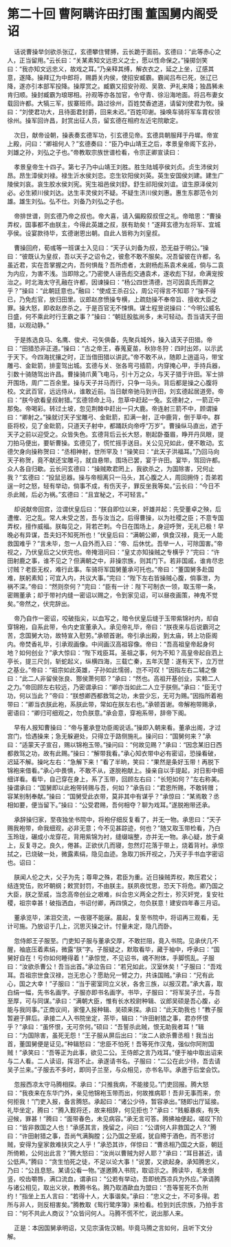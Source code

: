 # 第二十回 曹阿瞒许田打围 董国舅内阁受诏

&nbsp;&nbsp;&nbsp;&nbsp;话说曹操举剑欲杀张辽，玄德攀住臂膊，云长跪于面前。玄德曰：“此等赤心之人，正当留用。”云长曰：“关某素知文远忠义之士，愿以性命保之。”操掷剑笑曰：“我亦知文远忠义，故戏之耳。”乃亲释其缚，解衣衣之，延之上坐，辽感其意，遂降。操拜辽为中郎将，赐爵关内侯，使招安臧霸。霸闻吕布已死，张辽已降，遂亦引本部军投降。操厚赏之。臧霸又招安孙观、吴敦、尹礼来降；独昌豨未肯归顺。操封臧霸为琅琊相。孙观等亦各加官，令守青、徐沿海地面。将吕布妻女载回许都。大犒三军，拔寨班师。路过徐州，百姓焚香遮道，请留刘使君为牧。操曰：“刘使君功大，且待面君封爵，回来未迟。”百姓叩谢。操唤车骑将军车胄权领徐州。操军回许昌，封赏出征人员，留玄德在相府左近宅院歇定。

&nbsp;&nbsp;&nbsp;&nbsp;次日，献帝设朝，操表奏玄德军功，引玄德见帝。玄德具朝服拜于丹墀。帝宣上殿，问曰：“卿祖何人？”玄德奏曰：“臣乃中山靖王之后，孝景皇帝阁下玄孙，刘雄之孙，刘弘之子也。”帝教取宗族世谱检看，令宗正卿宣读曰：

&nbsp;&nbsp;&nbsp;&nbsp;孝景皇帝生十四子。第七子乃中山靖王刘胜。胜生陆城亭侯刘贞。贞生沛侯刘昂。昂生漳侯刘禄。禄生沂水侯刘恋。恋生钦阳侯刘英。英生安国侯刘建。建生广陵侯刘哀。哀生胶水侯刘宪。宪生祖邑侯刘舒。舒生祁阳侯刘谊。谊生原泽侯刘必。必生颍川侯刘达。达生丰灵侯刘不疑。不疑生济川侯刘惠。惠生东郡范令刘雄。雄生刘弘。弘不仕。刘备乃刘弘之子也。

&nbsp;&nbsp;&nbsp;&nbsp;帝排世谱，则玄德乃帝之叔也。帝大喜，请入偏殿叙叔侄之礼。帝暗思：“曹操弄权，国事都不由朕主，今得此英雄之叔，朕有助矣！”遂拜玄德为左将军、宜城亭侯。设宴款待毕，玄德谢恩出朝。自此人皆称为刘皇叔。

&nbsp;&nbsp;&nbsp;&nbsp;曹操回府，荀彧等一班谋士入见曰：“天子认刘备为叔，恐无益于明公。”操曰：“彼既认为皇叔，吾以天子之诏令之，彼愈不敢不服矣。况吾留彼在许都，名虽近君，实在吾掌握之内，吾何惧哉？吾所虑者，太尉杨彪系袁术亲戚，倘与二袁为内应，为害不浅。当即除之。”乃密使人诬告彪交通袁术，遂收彪下狱，命满宠按治之。时北海太守孔融在许都，因谏操曰：“杨公四世清德，岂可因袁氏而罪之乎？”操曰：“此朝廷意也。”融曰：“使成王杀召公，周公可得言不知耶？”操不得已，乃免彪官，放归田里。议郎赵彦愤操专横，上疏劾操不奉帝旨、擅收大臣之罪。操大怒，即收赵彦杀之。于是百官无不悚惧。谋士程昱说操曰：“今明公威名日盛，何不乘此时行王霸之事？”操曰：“朝廷股肱尚多，未可轻动。吾当请天子田猎，以观动静。”

&nbsp;&nbsp;&nbsp;&nbsp;于是拣选良马、名鹰、俊犬、弓矢俱备，先聚兵城外，操入请天子田猎。帝曰：“田猎恐非正道。”操曰：“古之帝王，春蒐夏苗，秋狝冬狩：四时出郊，以示武于天下。今四海扰攘之时，正当借田猎以讲武。”帝不敢不从，随即上逍遥马，带宝雕弓、金鈚箭，排銮驾出城。玄德与关、张各弯弓插箭，内穿掩心甲，手持兵器，引数十骑随驾出许昌。曹操骑爪黄飞电马，引十万之众，与天子猎于许田。军士排开围场，周广二百余里。操与天子并马而行，只争一马头。背后都是操之心腹将校。文武百官，远远侍从，谁敢近前。当日献帝驰马到许田，刘玄德起居道旁。帝曰：“朕今欲看皇叔射猎。”玄德领命上马，忽草中赶起一兔。玄德射之，一箭正中那兔。帝喝彩。转过土坡，忽见荆棘中赶出一只大鹿。帝连射三箭不中，顾谓操曰：“卿射之。”操就讨天子宝雕弓、金鈚箭，扣满一射，正中鹿背，倒于草中。群臣将校，见了金鈚箭，只道天子射中，都踊跃向帝呼“万岁”。曹操纵马直出，遮于天子之前以迎受之。众皆失色。玄德背后云长大怒，剔起卧蚕眉，睁开丹凤眼，提刀拍马便出，要斩曹操。玄德见了，慌忙摇手送目。关公见兄如此，便不敢动。玄德欠身向操称贺曰：“丞相神射，世所罕及！”操笑曰：“此天子洪福耳。”乃回马向天子称贺，竟不献还宝雕弓，就自悬带。围场已罢，宴于许田。宴毕，驾回许都。众人各自归歇。云长问玄德曰：“操贼欺君罔上，我欲杀之，为国除害，兄何止我？”玄德曰：“投鼠忌器。操与帝相离只一马头，其心腹之人，周回拥侍；吾弟若逞一时之怒，轻有举动，倘事不成，有伤天子，罪反坐我等矣。”云长曰：“今日不杀此贼，后必为祸。”玄德曰：“且宜秘之，不可轻言。”

&nbsp;&nbsp;&nbsp;&nbsp;却说献帝回宫，泣谓伏皇后曰：“朕自即位以来，奸雄并起：先受董卓之殃，后遭傕、汜之乱。常人未受之苦，吾与汝当之。后得曹操，以为社稷之臣；不意专国弄权，擅作威福。朕每见之，背若芒刺。今日在围场上，身迎呼贺，无礼已极！早晚必有异谋，吾夫妇不知死所也！”伏皇后曰：“满朝公卿，俱食汉禄，竟无一人能救国难乎？”言未毕，忽一人自外而入曰：“帝、后休忧。吾举一人，可除国害。”帝视之，乃伏皇后之父伏完也。帝掩泪问曰：“皇丈亦知操贼之专横乎？”完曰：“许田射鹿之事，谁不见之？但满朝之中，非操宗族，则其门下。若非国戚，谁肯尽忠讨贼？老臣无权，难行此事。车骑将军国舅董承可托也。”帝曰：“董国舅多赴国难，朕躬素知；可宜入内，共议大事。”完曰：“陛下左右皆操贼心腹，倘事泄，为祸不深。”帝曰：“然则奈何？”完曰：“臣有一计：陛下可制衣一领，取玉带一条，密赐董承；却于带衬内缝一密诏以赐之，令到家见诏，可以昼夜画策，神鬼不觉矣。”帝然之，伏完辞出。

&nbsp;&nbsp;&nbsp;&nbsp;帝乃自作一密诏，咬破指尖，以血写之，暗令伏皇后缝于玉带紫锦衬内，却自穿锦袍，自系此带，令内史宣董承入。承见帝礼毕，帝曰：“朕夜来与后说霸河之苦，念国舅大功，故特宣入慰劳。”承顿首谢。帝引承出殿，到太庙，转上功臣阁内。帝焚香礼毕，引承观画像。中间画汉高祖容像。帝曰：“吾高祖皇帝起身何地？如何创业？”承大惊曰：“陛下戏臣耳。圣祖之事，何为不知？高皇帝起自泗上亭长，提三尺剑，斩蛇起义，纵横四海，三载亡秦，五年灭楚：遂有天下，立万世之基业。”帝曰：“祖宗如此英雄，子孙如此懦弱，岂不可叹！”因指左右二辅之像曰：“此二人非留侯张良、酂侯萧何耶？”承曰：“然也。高祖开基创业，实赖二人之力。”帝回顾左右较远，乃密谓承曰：“卿亦当如此二人立于朕侧。”承曰：“臣无寸功，何以当此？”帝曰：“朕想卿西都救驾之功，未尝少忘，无可为赐。”因指所着袍带曰：“卿当衣朕此袍，系朕此带，常如在朕左右也。”承顿首谢。帝解袍带赐承，密语曰：“卿归可细观之，勿负朕意。”承会意，穿袍系带，辞帝下阁。

&nbsp;&nbsp;&nbsp;&nbsp;早有人报知曹操曰：“帝与董承登功臣阁说话。”操即入朝来看。董承出阁，才过宫门，恰遇操来；急无躲避处，只得立于路侧施礼。操问曰：“国舅何来？”承曰：“适蒙天子宣召，赐以锦袍玉带。”操问曰：“何故见赐？”承曰：“因念某旧日西都救驾之功，故有此赐。”操曰：“解带我看。”承心知衣带中必有密诏，恐操看破，迟延不解。操叱左右：“急解下来！”看了半晌，笑曰：“果然是条好玉带！再脱下锦袍来借看。”承心中畏惧，不敢不从，遂脱袍献上。操亲自以手提起，对日影中细细详看。看毕，自己穿在身上，系了玉带，回顾左右曰：“长短如何？”左右称美。操谓承曰：“国舅即以此袍带转赐与吾，何如？”承告曰：“君恩所赐，不敢转赠；容某别制奉献。”操曰：“国舅受此衣带，莫非其中有谋乎？”承惊曰：“某焉敢？丞相如要，便当留下。”操曰：“公受君赐，吾何相夺？聊为戏耳。”遂脱袍带还承。

&nbsp;&nbsp;&nbsp;&nbsp;承辞操归家，至夜独坐书院中，将袍仔细反复看了，并无一物。承思曰：“天子赐我袍带，命我细观，必非无意；今不见甚踪迹，何也？”随又取玉带检看，乃白玉玲珑，碾成小龙穿花，背用紫锦为衬，缝缀端整，亦并无一物。承心疑，放于桌上，反复寻之。良久，倦甚。正欲伏几而寝，忽然灯花落于带上，烧着背衬。承惊拭之，已烧破一处，微露素绢，隐见血迹。急取刀拆开视之，乃天子手书血字密诏也。诏曰：

&nbsp;&nbsp;&nbsp;&nbsp;朕闻人伦之大，父子为先；尊卑之殊，君臣为重。近日操贼弄权，欺压君父；结连党伍，败坏朝纲；敕赏封罚，不由朕主。朕夙夜忧思，恐天下将危。卿乃国之大臣，朕之至戚，当念高帝创业之艰难，纠合忠义两全之烈士，殄灭奸党，复安社稷，祖宗幸甚！破指洒血，书诏付卿，再四慎之，勿负朕意！建安四年春三月诏。

&nbsp;&nbsp;&nbsp;&nbsp;董承览毕，涕泪交流，一夜寝不能寐。晨起，复至书院中，将诏再三观看，无计可施。乃放诏于几上，沉思灭操之计。忖量未定，隐几而卧。

&nbsp;&nbsp;&nbsp;&nbsp;忽侍郎王子服至。门吏知子服与董承交厚，不敢拦阻，竟入书院。见承伏几不醒，袖底压着素绢，微露“朕”字。子服疑之，默取看毕，藏于袖中，呼承曰：“国舅好自在！亏你如何睡得着！”承惊觉，不见诏书，魂不附体，手脚慌乱。子服曰：“汝欲杀曹公！吾当出首。”承泣告曰：“若兄如此，汉室休矣！”子服曰：“吾戏耳。吾祖宗世食汉禄，岂无忠心？愿助兄一臂之力，共诛国贼。”承曰：“兄有此心，国之大幸！”子服曰：“当于密室同立义状，各舍三族，以报汉君。”承大喜，取白绢一幅，先书名画字。子服亦即书名画字。书毕，子服曰：“将军吴子兰，与吾至厚，可与同谋。”承曰：“满朝大臣，惟有长水校尉种辑、议郎吴硕是吾心腹，必能与我同事。”正商议间，家僮入报种辑、吴硕来探。承曰：“此天助我也！”教子服暂避于屏后。承接二人入书院坐定，茶毕，辑曰：“许田射猎之事，君亦怀恨乎？”承曰：“虽怀恨，无可奈何。”硕曰：“吾誓杀此贼，恨无助我者耳！”辑曰：“为国除害，虽死无怨！”王子服从屏后出曰：“汝二人欲杀曹丞相！我当出首，董国舅便是证见。”种辑怒曰：“忠臣不怕死！吾等死作汉鬼，强似你阿附国贼！”承笑曰：“吾等正为此事，欲见二公。王侍郎之言乃戏耳。”便于袖中取出诏来与二人看。二人读诏，挥泪不止。承遂请书名。子服曰：“二公在此少待，吾去请吴子兰来。”子服去不多时，即同子兰至，与众相见，亦书名毕。承邀于后堂会饮。

&nbsp;&nbsp;&nbsp;&nbsp;忽报西凉太守马腾相探。承曰：“只推我病，不能接见。”门吏回报。腾大怒曰：“我夜来在东华门外，亲见他锦袍玉带而出，何故推病耶！吾非无事而来，奈何拒我！”门吏入报，备言腾怒。承起曰：“诸公少待，暂容承出。”随即出厅延接。礼毕坐定，腾曰：“腾入觐将还，故来相辞，何见拒也？”承曰：“贱躯暴疾，有失迎候，罪甚！”腾曰：“面带春色，未见病容。”承无言可答。腾拂袖便起，嗟叹下阶曰：“皆非救国之人也！”承感其言，挽留之，问曰：“公谓何人非救国之人？”腾曰：“许田射猎之事，吾尚气满胸膛；公乃国之至戚，犹自殢于酒色，而不思讨贼，安得为皇家救难扶灾之人乎！”承恐其诈，佯惊曰：“曹丞相乃国之大臣，朝廷所倚赖，公何出此言？”腾大怒曰：“汝尚以曹贼为好人耶？”承曰：“耳目甚近，请公低声。”腾曰：“贪生怕死之徒，不足以论大事！”说罢，又欲起身。承知腾忠义，乃曰：“公且息怒。某请公看一物。”遂邀腾入书院，取诏示之。腾读毕，毛发倒竖，咬齿嚼唇，满口流血，谓承曰：“公若有举动，吾即统西凉兵为外应。”承请腾与诸公相见，取出义状，教腾书名。腾乃取酒歃血为盟曰：“吾等誓死不负所约！”指坐上五人言曰：“若得十人，大事谐矣。”承曰：“忠义之士，不可多得。若所与非人，则反相害矣。”腾教取《鸳行鹭序簿》来检看。检到刘氏宗族，乃拍手言曰：“何不共此人商议？”众皆问何人。马腾不慌不忙，说出那人来。

&nbsp;&nbsp;&nbsp;&nbsp;正是：本因国舅承明诏，又见宗潢佐汉朝。毕竟马腾之言如何，且听下文分解。
